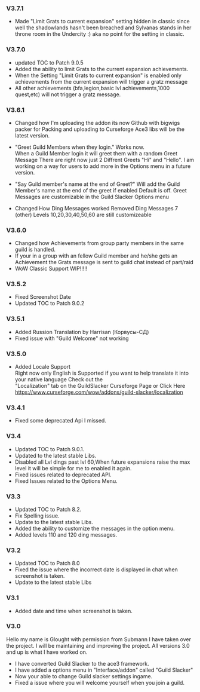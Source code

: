 ### V3.7.1
* Made "Limit Grats to current expansion" setting hidden in classic since well the shadowlands hasn't been breached and Sylvanas stands in her throne room
in the Undercity :) aka no point for the setting in classic.


### V3.7.0
* updated TOC to Patch 9.0.5
* Added the ability to limit Grats to the current expansion achievements.
* When the Setting "Limit Grats to current expansion" is enabled only achievements from the current expansion will trigger a gratz message
* All other achievements (bfa,legion,basic lvl achievements,1000 quest,etc) will not trigger a gratz message.


### V3.6.1
* Changed how I'm uploading the addon its now Github with bigwigs packer for Packing and uploading to Curseforge
  Ace3 libs will be the latest version.
* "Greet Guild Members when they login." Works now.  
  When a Guild Member login it will greet them with a random Greet Message
  There are right now just 2 Diffrent Greets "Hi" and "Hello". I am working on a way for users to add more in the Options menu in a future version.
* "Say Guild member's name at the end of Greet?" Will add the Guild Member's name at the end of the greet if enabled Default is off.
  Greet Messages are customizable in the Guild Slacker Options menu
  
* Changed How Ding Messages worked 
  Removed Ding Messages 7 (other) 
  Levels 10,20,30,40,50,60 are still customizeable

### V3.6.0
* Changed how Achievements from group party members in the same guild is handled.
* If your in a group with an fellow Guild member and he/she gets an Achievement the Grats message is sent to guild chat         instead of part/raid
* WoW Classic Support WIP!!!!!

### V3.5.2
* Fixed Screenshot Date 
* Updated TOC to Patch 9.0.2

### V3.5.1
* Added Russion Translation by Harrisan (Корвусы-СД)
* Fixed issue with "Guild Welcome" not working 

### V3.5.0
* Added Locale Support  
  Right now only English is Supported if you want to help translate it into your native language Check out the  
  "Localization" tab on the GuildSlacker Curseforge Page or Click Here https://www.curseforge.com/wow/addons/guild-slacker/localization

### V3.4.1
* Fixed some deprecated Api I missed.

### V3.4
* Updated TOC to Patch 9.0.1.
* Updated to the latest stable Libs.
* Disabled all Lvl dings past lvl 60,When future expansions raise the max level it will be simple for me to enabled it again.
* Fixed issues related to deprecated API.
* Fixed Issues related to the Options Menu. 

### V3.3
* Updated TOC to Patch 8.2.
* Fix Spelling issue.
* Update to the latest stable Libs.
* Added the ability to customize the messages in the option menu.
* Added levels 110 and 120 ding messages.

### V3.2
* Updated TOC to Patch 8.0
* Fixed the issue where the incorrect date is displayed in chat when screenshot is taken.
* Update to the latest stable Libs

### V3.1
* Added date and time when screenshot is taken.

### V3.0
Hello my name is Glought with permission from Submann I have taken over the project.
I will be maintaining and improving the project.
All versions 3.0 and up is what I have worked on.

* I have converted Guild Slacker to the ace3 framework.
* I have added a options menu in "Interface/addon" called "Guild Slacker"
* Now your able to change Guild slacker settings ingame.
* Fixed a issue where you will welcome yourself when you join a guild.